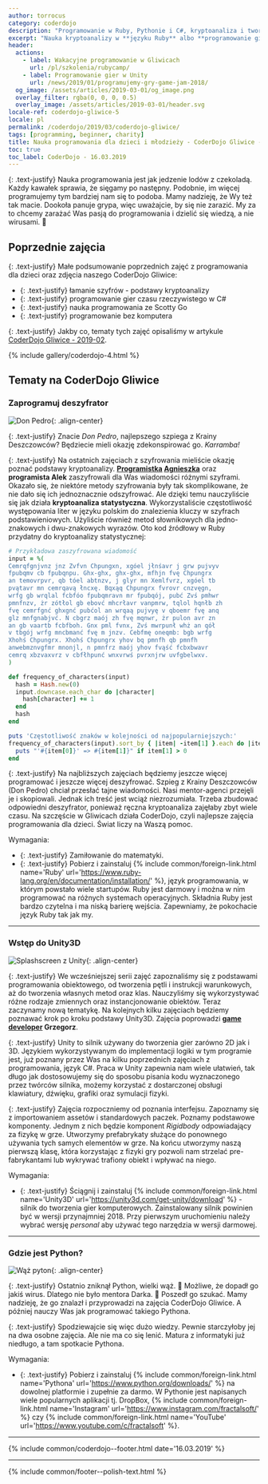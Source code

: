 ```yaml
---
author: torrocus
category: coderdojo
description: "Programowanie w Ruby, Pythonie i C#, kryptoanaliza i tworzenie gier w Unity - Nauka programowania dla dzieci - CoderDojo Gliwice #5"
excerpt: "Nauka kryptoanalizy w **języku Ruby** albo **programowanie gier w Unity**? Nasze zajęcia **uczą dzieci programowania** oraz myślenia. Tym właśnie jest CoderDojo Gliwice."
header:
  actions:
    - label: Wakacyjne programowanie w Gliwicach
      url: /pl/szkolenia/rubycamp/
    - label: Programowanie gier w Unity
      url: /news/2019/01/programujemy-gry-game-jam-2018/
  og_image: /assets/articles/2019-03-01/og_image.png
  overlay_filter: rgba(0, 0, 0, 0.5)
  overlay_image: /assets/articles/2019-03-01/header.svg
locale-ref: coderdojo-gliwice-5
locale: pl
permalink: /coderdojo/2019/03/coderdojo-gliwice/
tags: [programming, beginner, charity]
title: Nauka programowania dla dzieci i młodzieży - CoderDojo Gliwice - 2019-03
toc: true
toc_label: CoderDojo - 16.03.2019
---
```


{: .text-justify}
Nauka programowania jest jak jedzenie lodów z czekoladą.
Każdy kawałek sprawia, że sięgamy po następny.
Podobnie, im więcej programujemy tym bardziej nam się to podoba.
Mamy nadzieję, że Wy też tak macie.
Dookoła panuje grypa, więc uważajcie, by się nie zarazić.
My za to chcemy zarażać Was pasją do programowania i dzielić się wiedzą, a nie wirusami.
🔬

## Poprzednie zajęcia

{: .text-justify}
Małe podsumowanie poprzednich zajęć z programowania dla dzieci oraz zdjęcia naszego CoderDojo Gliwice:
+ {: .text-justify} łamanie szyfrów - podstawy kryptoanalizy
+ {: .text-justify} programowanie gier czasu rzeczywistego w C#
+ {: .text-justify} nauka programowania ze Scotty Go
+ {: .text-justify} programowanie bez komputera

{: .text-justify}
Jakby co, tematy tych zajęć opisaliśmy w artykule [CoderDojo Gliwice - 2019-02]({{site.url}}/coderdojo/2019/02/coderdojo-gliwice/).

{% include gallery/coderdojo-4.html %}


## Tematy na CoderDojo Gliwice

### Zaprogramuj deszyfrator

![Don Pedro]({{site.url}}/assets/articles/2019-03-01/don-pedro.jpg){: .align-center}

{: .text-justify}
Znacie _Don Pedro_, najlepszego szpiega z Krainy Deszczowców?
Będziecie mieli okazję zdekonspirować go.
_Karramba!_

{: .text-justify}
Na ostatnich zajęciach z szyfrowania mieliście okazję poznać podstawy kryptoanalizy.
**[Programistka](https://fractalsoft.org/pl/zespol/womanonrails) [Agnieszka](https://womanonrails.com/pl/)** oraz **programista Alek** zaszyfrowali dla Was wiadomości różnymi szyframi.
Okazało się, że niektóre metody szyfrowania były tak skomplikowane, że nie dało się ich jednoznacznie odszyfrować.
Ale dzięki temu nauczyliście się jak działa **kryptoanaliza statystyczna**.
Wykorzystaliście częstotliwość występowania liter w języku polskim do znalezienia kluczy w szyfrach podstawieniowych.
Użyliście również metod słownikowych dla jedno-znakowych i dwu-znakowych wyrazów.
Oto kod źródłowy w Ruby przydatny do kryptoanalizy statystycznej:
```ruby
# Przykładowa zaszyfrowana wiadomość
input = %(
Cemrqfgnjvnz jnz Zvfvn Chpungxn, xgóel jłnśavr j grw pujvyv
fpubqmv cb fpubqnpu. Ghx-ghx, ghx-ghx, mfhjn fvę Chpungrx
an temovrpvr, qb tóel abtnzv, j glyr mn Xemlfvrz, xgóel tb
pvątavr mn cemrqavą łncxę. Bqxąq Chpungrx fvrovr cnzvęgn,
wrfg gb wrqlal fcbfóo fpubqmravn mr fpubqój, pubć Zvś pmhwr
pmnfnzv, żr zótłol gb ebovć mhcrłavr vanpmrw, tqlol hqnłb zh
fvę cemrfgnć ghxgnć pubćol an wrqaą pujvyę v qboemr fvę anq
glz mnfgnabjvć. N cbgrz maój zh fvę mqnwr, żr pulon avr zn
an gb vaartb fcbfboh. Gnx pml fvnx, Zvś mwrpunł whż an qół
v tbgój wrfg mncbmanć fvę m jnzv. Cebfmę oneqmb: bgb wrfg
Xhohś Chpungrx. Xhohś Chpungrx yhov bq pmnfh qb pmnfh
anwebmznvgfmr mnonjl, n pmnfrz maój yhov fvąść fcbxbwavr
cemrq xbzvaxvrz v cbfłhpunć wnxvrwś pvrxnjrw uvfgbelwxv.
)

def frequency_of_characters(input)
  hash = Hash.new(0)
  input.downcase.each_char do |character|
    hash[character] += 1
  end
  hash
end

puts 'Częstotliwość znaków w kolejności od najpopularniejszych:'
frequency_of_characters(input).sort_by { |item| -item[1] }.each do |item|
  puts "'#{item[0]}' => #{item[1]}" if item[1] > 0
end
```

{: .text-justify}
Na najbliższych zajęciach będziemy jeszcze więcej programować i jeszcze więcej deszyfrować.
Szpieg z Krainy Deszczowców (Don Pedro) chciał przesłać tajne wiadomości.
Nasi mentor-agenci przejęli je i skopiowali.
Jednak ich treść jest wciąż niezrozumiała.
Trzeba zbudować odpowiedni deszyfrator, ponieważ ręczna kryptoanaliza zajęłaby zbyt wiele czasu.
Na szczęście w Gliwicach działa CoderDojo, czyli najlepsze zajęcia programowania dla dzieci.
Świat liczy na Waszą pomoc.

Wymagania:
+ {: .text-justify} Zamiłowanie do matematyki.
+ {: .text-justify} Pobierz i zainstaluj {% include common/foreign-link.html name='Ruby' url='https://www.ruby-lang.org/en/documentation/installation/' %}, język programowania, w którym powstało wiele startupów.
  Ruby jest darmowy i można w nim programować na różnych systemach operacyjnych.
  Składnia Ruby jest bardzo czytelna i ma niską barierę wejścia.
  Zapewniamy, że pokochacie język Ruby tak jak my.


----

### Wstęp do Unity3D

![Splashscreen z Unity]({{site.url}}/assets/images/unity/logo-black.png){: .align-center}

{: .text-justify}
We wcześniejszej serii zajęć zapoznaliśmy się z podstawami programowania obiektowego, od tworzenia pętli i instrukcji warunkowych, aż do tworzenia własnych metod oraz klas.
Nauczyliśmy się wykorzystywać różne rodzaje zmiennych oraz instancjonowanie obiektów.
Teraz zaczynamy nową tematykę.
Na kolejnych kilku zajęciach będziemy poznawać krok po kroku podstawy Unity3D.
Zajęcia poprowadzi **[game developer](https://fractalsoft.org/pl/zespol/lisu) Grzegorz**.

{: .text-justify}
Unity to silnik używany do tworzenia gier zarówno 2D jak i 3D.
Językiem wykorzystywanym do implementacji logiki w tym programie jest, już poznany przez Was na kilku poprzednich zajęciach z programowania, język C#.
Praca w Unity zapewnia nam wiele ułatwień, tak długo jak dostosowujemy się do sposobu pisania kodu wyznaczonego przez twórców silnika, możemy korzystać z dostarczonej obsługi klawiatury, dźwięku, grafiki oraz symulacji fizyki.

{: .text-justify}
Zajęcia rozpoczniemy od poznania interfejsu.
Zapoznamy się z importowaniem assetów i standardowych paczek.
Poznamy podstawowe komponenty.
Jednym z nich będzie komponent _Rigidbody_ odpowiadający za fizykę w grze.
Utworzymy prefabrykaty służące do ponownego używania tych samych elementów w grze.
Na końcu utworzymy naszą pierwszą klasę, która korzystając z fizyki gry pozwoli nam strzelać pre-fabrykantami lub wykrywać trafiony obiekt i wpływać na niego.

Wymagania:
+ {: .text-justify} Ściągnij i zainstaluj {% include common/foreign-link.html name='Unity3D' url='https://unity3d.com/get-unity/download' %} - silnik do tworzenia gier komputerowych.
  Zainstalowany silnik powinien być w wersji przynajmniej 2018.
  Przy pierwszym uruchomieniu należy wybrać wersję _personal_ aby używać tego narzędzia w wersji darmowej.


----

### Gdzie jest Python?

![Wąż pyton]({{site.url}}/assets/articles/2019-03-01/python-snake.jpg){: .align-center}

{: .text-justify}
Ostatnio zniknął Python, wielki wąż.
🐍
Możliwe, że dopadł go jakiś wirus.
Dlatego nie było mentora Darka.
🧔
Poszedł go szukać.
Mamy nadzieję, że go znalazł i przyprowadzi na zajęcia CoderDojo Gliwice.
A później nauczy Was jak programować takiego Pythona.

{: .text-justify}
Spodziewajcie się więc dużo wiedzy.
Pewnie starczyłoby jej na dwa osobne zajęcia.
Ale nie ma co się lenić.
Matura z informatyki już niedługo, a tam spotkacie Pythona.

Wymagania:
+ {: .text-justify} Pobierz i zainstaluj {% include common/foreign-link.html name='Pythona' url='https://www.python.org/downloads/' %} na dowolnej platformie i zupełnie za darmo.
  W Pythonie jest napisanych wiele popularnych aplikacji tj.
  DropBox,
  {% include common/foreign-link.html name='Instagram' url='https://www.instagram.com/fractalsoft/' %}
  czy
  {% include common/foreign-link.html name='YouTube' url='https://www.youtube.com/c/fractalsoft' %}.

----

{% include common/coderdojo--footer.html date='16.03.2019' %}

----
{% include common/footer--polish-text.html %}
